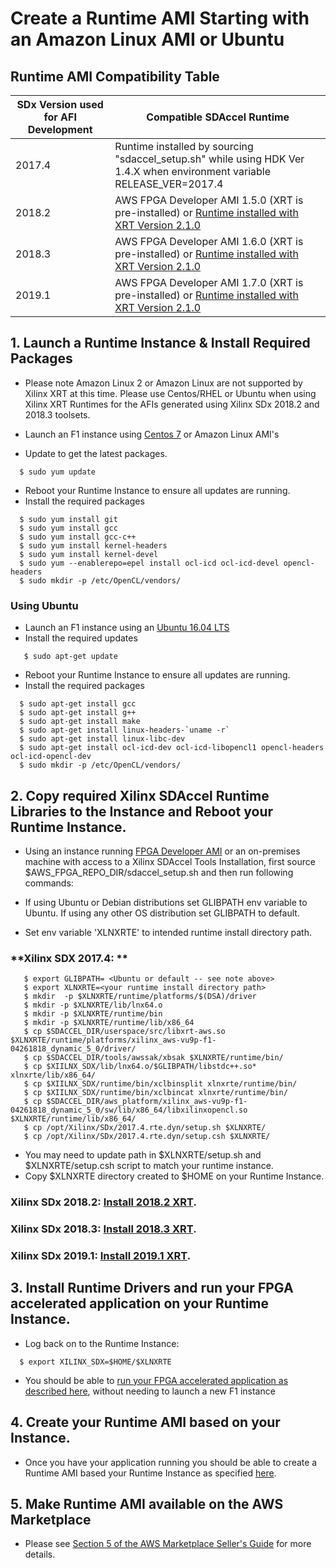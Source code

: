 # Create a Runtime AMI Starting with an Amazon Linux AMI or Ubuntu                          

## Runtime AMI Compatibility Table

  | SDx Version used for AFI Development |	Compatible SDAccel Runtime |
  |--------------------------------------|-----------------------------|
  | 2017.4 |	Runtime installed by sourcing "sdaccel_setup.sh" while using HDK Ver 1.4.X when environment variable    RELEASE_VER=2017.4 |
  | 2018.2 |	AWS FPGA Developer AMI 1.5.0 (XRT is pre-installed) or [Runtime installed with XRT Version 2.1.0](https://www.xilinx.com/html_docs/xilinx2018_2_xdf/sdaccel_doc/ejy1538090924727.html) |
  | 2018.3 |    AWS FPGA Developer AMI 1.6.0 (XRT is pre-installed) or [Runtime installed with XRT Version 2.1.0](https://xilinx.github.io/XRT/2018.3/html/build.html) |
  | 2019.1 |    AWS FPGA Developer AMI 1.7.0 (XRT is pre-installed) or [Runtime installed with XRT Version 2.1.0](https://xilinx.github.io/XRT/2019.1/html/build.html) |

## 1. Launch a Runtime Instance & Install Required Packages 

* Please note Amazon Linux 2 or Amazon Linux are not supported by Xilinx XRT at this time. Please use Centos/RHEL or Ubuntu when using Xilinx XRT Runtimes for the AFIs generated using Xilinx SDx 2018.2 and 2018.3 toolsets.

* Launch an F1 instance using [Centos 7](https://aws.amazon.com/marketplace/pp/B00O7WM7QW) or Amazon Linux AMI's 
* Update to get the latest packages.

````
  $ sudo yum update
````
* Reboot your Runtime Instance to ensure all updates are running.
* Install the required packages
````
  $ sudo yum install git
  $ sudo yum install gcc
  $ sudo yum install gcc-c++          
  $ sudo yum install kernel-headers   
  $ sudo yum install kernel-devel     
  $ sudo yum --enablerepo=epel install ocl-icd ocl-icd-devel opencl-headers
  $ sudo mkdir -p /etc/OpenCL/vendors/
````  

### Using Ubuntu

* Launch an F1 instance using an [Ubuntu 16.04 LTS](https://aws.amazon.com/marketplace/pp/B01JBL2I8U)
* Install the required updates
````
   $ sudo apt-get update  
````
* Reboot your Runtime Instance to ensure all updates are running.
* Install the required packages
````
  $ sudo apt-get install gcc
  $ sudo apt-get install g++          
  $ sudo apt-get install make
  $ sudo apt-get install linux-headers-`uname -r`   
  $ sudo apt-get install linux-libc-dev     
  $ sudo apt-get install ocl-icd-dev ocl-icd-libopencl1 opencl-headers ocl-icd-opencl-dev
  $ sudo mkdir -p /etc/OpenCL/vendors/
````  


## 2. Copy required Xilinx SDAccel Runtime Libraries to the Instance and Reboot your Runtime Instance. 

* Using an instance running [FPGA Developer AMI](https://aws.amazon.com/marketplace/pp/B06VVYBLZZ) or an on-premises machine with access to a Xilinx SDAccel Tools Installation, first source $AWS_FPGA_REPO_DIR/sdaccel_setup.sh  and then run following commands:

* If using Ubuntu or Debian distributions set GLIBPATH env variable to Ubuntu. If using any other OS distribution set GLIBPATH to default. 

* Set env variable 'XLNXRTE' to intended runtime install directory path.

### **Xilinx SDX 2017.4: **

````
   $ export GLIBPATH= <Ubuntu or default -- see note above>
   $ export XLNXRTE=<your runtime install directory path>
   $ mkdir  -p $XLNXRTE/runtime/platforms/$(DSA)/driver
   $ mkdir -p $XLNXRTE/lib/lnx64.o
   $ mkdir -p $XLNXRTE/runtime/bin
   $ mkdir -p $XLNXRTE/runtime/lib/x86_64
   $ cp $SDACCEL_DIR/userspace/src/libxrt-aws.so $XLNXRTE/runtime/platforms/xilinx_aws-vu9p-f1-04261818_dynamic_5_0/driver/
   $ cp $SDACCEL_DIR/tools/awssak/xbsak $XLNXRTE/runtime/bin/
   $ cp $XIILNX_SDX/lib/lnx64.o/$GLIBPATH/libstdc++.so* xlnxrte/lib/x86_64/
   $ cp $XIILNX_SDX/runtime/bin/xclbinsplit xlnxrte/runtime/bin/
   $ cp $XIILNX_SDX/runtime/bin/xclbincat xlnxrte/runtime/bin/
   $ cp $SDACCEL_DIR/aws_platform/xilinx_aws-vu9p-f1-04261818_dynamic_5_0/sw/lib/x86_64/libxilinxopencl.so $XLNXRTE/runtime/lib/x86_64/
   $ cp /opt/Xilinx/SDx/2017.4.rte.dyn/setup.sh $XLNXRTE/
   $ cp /opt/Xilinx/SDx/2017.4.rte.dyn/setup.csh $XLNXRTE/
````
* You may need to update path in $XLNXRTE/setup.sh and $XLNXRTE/setup.csh script to match your runtime instance.
* Copy $XLNXRTE directory created to $HOME on your Runtime Instance.

### **Xilinx SDx 2018.2:** [Install 2018.2 XRT](https://www.xilinx.com/html_docs/xilinx2018_2_xdf/sdaccel_doc/ejy1538090924727.html).
 
### **Xilinx SDx 2018.3:** [Install 2018.3 XRT](https://xilinx.github.io/XRT/2018.3/html/build.html).

### **Xilinx SDx 2019.1:** [Install 2019.1 XRT](https://xilinx.github.io/XRT/2019.1/html/build.html).
 
## 3. Install Runtime Drivers and run your FPGA accelerated application on your Runtime Instance. 
* Log back on to the Runtime Instance:

```
  $ export XILINX_SDX=$HOME/$XLNXRTE
````
* You should be able to [run your FPGA accelerated application as described here](https://github.com/aws/aws-fpga/tree/master/SDAccel#runonf1), without needing to launch a new F1 instance


## 4. Create your Runtime AMI based on your Instance.

* Once you have your application running you should be able to create a Runtime AMI based your Runtime Instance as specified [here](http://docs.aws.amazon.com/AWSEC2/latest/UserGuide/creating-an-ami-ebs.html).

## 5. Make Runtime AMI available on the AWS Marketplace

* Please see [Section 5 of the AWS Marketplace Seller's Guide](https://awsmp-loadforms.s3.amazonaws.com/AWS_Marketplace_-_Seller_Guide.pdf#page=19) for more details. 

